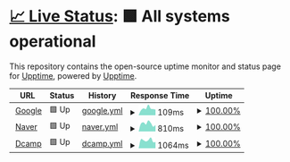 # [📈 Live Status](https://mozo-works.github.io/upptime): <!--live status--> **🟩 All systems operational**

This repository contains the open-source uptime monitor and status page for [Upptime](https://upptime.js.org), powered by [Upptime](https://github.com/upptime/upptime).

<!--start: status pages-->
<!-- This summary is generated by Upptime (https://github.com/upptime/upptime) -->
<!-- Do not edit this manually, your changes will be overwritten -->
<!-- prettier-ignore -->
| URL | Status | History | Response Time | Uptime |
| --- | ------ | ------- | ------------- | ------ |
| <img alt="" src="https://icons.duckduckgo.com/ip3/www.google.com.ico" height="13"> [Google](https://www.google.com) | 🟩 Up | [google.yml](https://github.com/mozo-works/upptime/commits/HEAD/history/google.yml) | <details><summary><img alt="Response time graph" src="./graphs/google/response-time-week.png" height="20"> 109ms</summary><br><a href="https://mozo-works.github.io/upptime/history/google"><img alt="Response time 114" src="https://img.shields.io/endpoint?url=https%3A%2F%2Fraw.githubusercontent.com%2Fmozo-works%2Fupptime%2FHEAD%2Fapi%2Fgoogle%2Fresponse-time.json"></a><br><a href="https://mozo-works.github.io/upptime/history/google"><img alt="24-hour response time 99" src="https://img.shields.io/endpoint?url=https%3A%2F%2Fraw.githubusercontent.com%2Fmozo-works%2Fupptime%2FHEAD%2Fapi%2Fgoogle%2Fresponse-time-day.json"></a><br><a href="https://mozo-works.github.io/upptime/history/google"><img alt="7-day response time 109" src="https://img.shields.io/endpoint?url=https%3A%2F%2Fraw.githubusercontent.com%2Fmozo-works%2Fupptime%2FHEAD%2Fapi%2Fgoogle%2Fresponse-time-week.json"></a><br><a href="https://mozo-works.github.io/upptime/history/google"><img alt="30-day response time 103" src="https://img.shields.io/endpoint?url=https%3A%2F%2Fraw.githubusercontent.com%2Fmozo-works%2Fupptime%2FHEAD%2Fapi%2Fgoogle%2Fresponse-time-month.json"></a><br><a href="https://mozo-works.github.io/upptime/history/google"><img alt="1-year response time 114" src="https://img.shields.io/endpoint?url=https%3A%2F%2Fraw.githubusercontent.com%2Fmozo-works%2Fupptime%2FHEAD%2Fapi%2Fgoogle%2Fresponse-time-year.json"></a></details> | <details><summary><a href="https://mozo-works.github.io/upptime/history/google">100.00%</a></summary><a href="https://mozo-works.github.io/upptime/history/google"><img alt="All-time uptime 100.00%" src="https://img.shields.io/endpoint?url=https%3A%2F%2Fraw.githubusercontent.com%2Fmozo-works%2Fupptime%2FHEAD%2Fapi%2Fgoogle%2Fuptime.json"></a><br><a href="https://mozo-works.github.io/upptime/history/google"><img alt="24-hour uptime 100.00%" src="https://img.shields.io/endpoint?url=https%3A%2F%2Fraw.githubusercontent.com%2Fmozo-works%2Fupptime%2FHEAD%2Fapi%2Fgoogle%2Fuptime-day.json"></a><br><a href="https://mozo-works.github.io/upptime/history/google"><img alt="7-day uptime 100.00%" src="https://img.shields.io/endpoint?url=https%3A%2F%2Fraw.githubusercontent.com%2Fmozo-works%2Fupptime%2FHEAD%2Fapi%2Fgoogle%2Fuptime-week.json"></a><br><a href="https://mozo-works.github.io/upptime/history/google"><img alt="30-day uptime 100.00%" src="https://img.shields.io/endpoint?url=https%3A%2F%2Fraw.githubusercontent.com%2Fmozo-works%2Fupptime%2FHEAD%2Fapi%2Fgoogle%2Fuptime-month.json"></a><br><a href="https://mozo-works.github.io/upptime/history/google"><img alt="1-year uptime 100.00%" src="https://img.shields.io/endpoint?url=https%3A%2F%2Fraw.githubusercontent.com%2Fmozo-works%2Fupptime%2FHEAD%2Fapi%2Fgoogle%2Fuptime-year.json"></a></details>
| <img alt="" src="https://icons.duckduckgo.com/ip3/www.naver.com.ico" height="13"> [Naver](https://www.naver.com) | 🟩 Up | [naver.yml](https://github.com/mozo-works/upptime/commits/HEAD/history/naver.yml) | <details><summary><img alt="Response time graph" src="./graphs/naver/response-time-week.png" height="20"> 810ms</summary><br><a href="https://mozo-works.github.io/upptime/history/naver"><img alt="Response time 901" src="https://img.shields.io/endpoint?url=https%3A%2F%2Fraw.githubusercontent.com%2Fmozo-works%2Fupptime%2FHEAD%2Fapi%2Fnaver%2Fresponse-time.json"></a><br><a href="https://mozo-works.github.io/upptime/history/naver"><img alt="24-hour response time 737" src="https://img.shields.io/endpoint?url=https%3A%2F%2Fraw.githubusercontent.com%2Fmozo-works%2Fupptime%2FHEAD%2Fapi%2Fnaver%2Fresponse-time-day.json"></a><br><a href="https://mozo-works.github.io/upptime/history/naver"><img alt="7-day response time 810" src="https://img.shields.io/endpoint?url=https%3A%2F%2Fraw.githubusercontent.com%2Fmozo-works%2Fupptime%2FHEAD%2Fapi%2Fnaver%2Fresponse-time-week.json"></a><br><a href="https://mozo-works.github.io/upptime/history/naver"><img alt="30-day response time 1082" src="https://img.shields.io/endpoint?url=https%3A%2F%2Fraw.githubusercontent.com%2Fmozo-works%2Fupptime%2FHEAD%2Fapi%2Fnaver%2Fresponse-time-month.json"></a><br><a href="https://mozo-works.github.io/upptime/history/naver"><img alt="1-year response time 901" src="https://img.shields.io/endpoint?url=https%3A%2F%2Fraw.githubusercontent.com%2Fmozo-works%2Fupptime%2FHEAD%2Fapi%2Fnaver%2Fresponse-time-year.json"></a></details> | <details><summary><a href="https://mozo-works.github.io/upptime/history/naver">100.00%</a></summary><a href="https://mozo-works.github.io/upptime/history/naver"><img alt="All-time uptime 99.99%" src="https://img.shields.io/endpoint?url=https%3A%2F%2Fraw.githubusercontent.com%2Fmozo-works%2Fupptime%2FHEAD%2Fapi%2Fnaver%2Fuptime.json"></a><br><a href="https://mozo-works.github.io/upptime/history/naver"><img alt="24-hour uptime 100.00%" src="https://img.shields.io/endpoint?url=https%3A%2F%2Fraw.githubusercontent.com%2Fmozo-works%2Fupptime%2FHEAD%2Fapi%2Fnaver%2Fuptime-day.json"></a><br><a href="https://mozo-works.github.io/upptime/history/naver"><img alt="7-day uptime 100.00%" src="https://img.shields.io/endpoint?url=https%3A%2F%2Fraw.githubusercontent.com%2Fmozo-works%2Fupptime%2FHEAD%2Fapi%2Fnaver%2Fuptime-week.json"></a><br><a href="https://mozo-works.github.io/upptime/history/naver"><img alt="30-day uptime 100.00%" src="https://img.shields.io/endpoint?url=https%3A%2F%2Fraw.githubusercontent.com%2Fmozo-works%2Fupptime%2FHEAD%2Fapi%2Fnaver%2Fuptime-month.json"></a><br><a href="https://mozo-works.github.io/upptime/history/naver"><img alt="1-year uptime 99.99%" src="https://img.shields.io/endpoint?url=https%3A%2F%2Fraw.githubusercontent.com%2Fmozo-works%2Fupptime%2FHEAD%2Fapi%2Fnaver%2Fuptime-year.json"></a></details>
| <img alt="" src="https://icons.duckduckgo.com/ip3/dcamp.kr.ico" height="13"> [Dcamp](https://dcamp.kr) | 🟩 Up | [dcamp.yml](https://github.com/mozo-works/upptime/commits/HEAD/history/dcamp.yml) | <details><summary><img alt="Response time graph" src="./graphs/dcamp/response-time-week.png" height="20"> 1064ms</summary><br><a href="https://mozo-works.github.io/upptime/history/dcamp"><img alt="Response time 1141" src="https://img.shields.io/endpoint?url=https%3A%2F%2Fraw.githubusercontent.com%2Fmozo-works%2Fupptime%2FHEAD%2Fapi%2Fdcamp%2Fresponse-time.json"></a><br><a href="https://mozo-works.github.io/upptime/history/dcamp"><img alt="24-hour response time 987" src="https://img.shields.io/endpoint?url=https%3A%2F%2Fraw.githubusercontent.com%2Fmozo-works%2Fupptime%2FHEAD%2Fapi%2Fdcamp%2Fresponse-time-day.json"></a><br><a href="https://mozo-works.github.io/upptime/history/dcamp"><img alt="7-day response time 1064" src="https://img.shields.io/endpoint?url=https%3A%2F%2Fraw.githubusercontent.com%2Fmozo-works%2Fupptime%2FHEAD%2Fapi%2Fdcamp%2Fresponse-time-week.json"></a><br><a href="https://mozo-works.github.io/upptime/history/dcamp"><img alt="30-day response time 1202" src="https://img.shields.io/endpoint?url=https%3A%2F%2Fraw.githubusercontent.com%2Fmozo-works%2Fupptime%2FHEAD%2Fapi%2Fdcamp%2Fresponse-time-month.json"></a><br><a href="https://mozo-works.github.io/upptime/history/dcamp"><img alt="1-year response time 1141" src="https://img.shields.io/endpoint?url=https%3A%2F%2Fraw.githubusercontent.com%2Fmozo-works%2Fupptime%2FHEAD%2Fapi%2Fdcamp%2Fresponse-time-year.json"></a></details> | <details><summary><a href="https://mozo-works.github.io/upptime/history/dcamp">100.00%</a></summary><a href="https://mozo-works.github.io/upptime/history/dcamp"><img alt="All-time uptime 100.00%" src="https://img.shields.io/endpoint?url=https%3A%2F%2Fraw.githubusercontent.com%2Fmozo-works%2Fupptime%2FHEAD%2Fapi%2Fdcamp%2Fuptime.json"></a><br><a href="https://mozo-works.github.io/upptime/history/dcamp"><img alt="24-hour uptime 100.00%" src="https://img.shields.io/endpoint?url=https%3A%2F%2Fraw.githubusercontent.com%2Fmozo-works%2Fupptime%2FHEAD%2Fapi%2Fdcamp%2Fuptime-day.json"></a><br><a href="https://mozo-works.github.io/upptime/history/dcamp"><img alt="7-day uptime 100.00%" src="https://img.shields.io/endpoint?url=https%3A%2F%2Fraw.githubusercontent.com%2Fmozo-works%2Fupptime%2FHEAD%2Fapi%2Fdcamp%2Fuptime-week.json"></a><br><a href="https://mozo-works.github.io/upptime/history/dcamp"><img alt="30-day uptime 100.00%" src="https://img.shields.io/endpoint?url=https%3A%2F%2Fraw.githubusercontent.com%2Fmozo-works%2Fupptime%2FHEAD%2Fapi%2Fdcamp%2Fuptime-month.json"></a><br><a href="https://mozo-works.github.io/upptime/history/dcamp"><img alt="1-year uptime 100.00%" src="https://img.shields.io/endpoint?url=https%3A%2F%2Fraw.githubusercontent.com%2Fmozo-works%2Fupptime%2FHEAD%2Fapi%2Fdcamp%2Fuptime-year.json"></a></details>

<!--end: status pages-->
